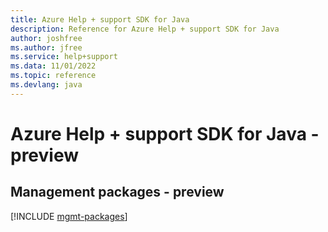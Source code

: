 ```yaml
---
title: Azure Help + support SDK for Java
description: Reference for Azure Help + support SDK for Java
author: joshfree
ms.author: jfree
ms.service: help+support
ms.data: 11/01/2022
ms.topic: reference
ms.devlang: java
---
```

# Azure Help + support SDK for Java - preview

## Management packages - preview
[!INCLUDE [mgmt-packages](help-+-support-mgmt-index.md)]